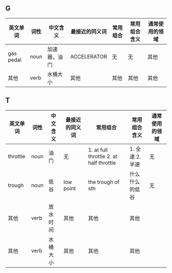 
## G

英文单词 | 词性 | 中文含义 | 最接近的同义词 | 常用组合 | 常用组合含义 | 通常使用的领域
-----|-----|------|------|------|------|------
gas pedal  |  noun  |  加速器，油门  |  ACCELERATOR  |  无  |  无  |  其他
其他  |  verb  |  水桶大小  |  其他  |  其他  |  其他  |  其他


## T

英文单词 | 词性 | 中文含义 | 最接近的同义词 | 常用组合 | 常用组合含义 | 通常使用的领域
-----|-----|------|------|------|------|------
throttle  |  noun  |  油门  |  无  |  1. at full throttle 2. at half throttle  |  1. 全速 2. 半速  |  无
trough  |  noun  |  低谷  |  low point  |  the trough of sth  |  什么什么的低谷  |  无
其他  |  verb  |  放水时间  |  其他  |  其他  |  其他
其他  |  verb  |  水桶大小  |  其他  |  其他  |  其他